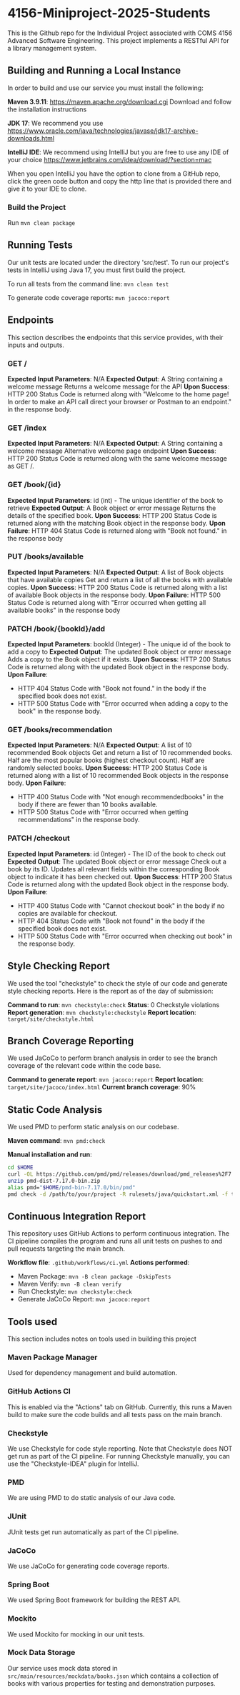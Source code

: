 # 4156-Miniproject-2025-Students

This is the Github repo for the Individual Project associated with COMS 4156 Advanced Software Engineering. This project implements a RESTful API for a library management system. 

## Building and Running a Local Instance

In order to build and use our service you must install the following:

**Maven 3.9.11**: https://maven.apache.org/download.cgi Download and follow the installation instructions

**JDK 17**: We recommend you use https://www.oracle.com/java/technologies/javase/jdk17-archive-downloads.html

**IntelliJ IDE**: We recommend using IntelliJ but you are free to use any IDE of your choice https://www.jetbrains.com/idea/download/?section=mac

When you open IntelliJ you have the option to clone from a GitHub repo, click the green code button and copy the http line that is provided there and give it to your IDE to clone.

### Build the Project

Run `mvn clean package`

## Running Tests

Our unit tests are located under the directory 'src/test'. To run our project's tests in IntelliJ using Java 17, you must first build the project.

To run all tests from the command line: `mvn clean test`    

To generate code coverage reports: `mvn jacoco:report`

## Endpoints

This section describes the endpoints that this service provides, with their inputs and outputs. 

### GET /
**Expected Input Parameters**: N/A
**Expected Output**: A String containing a welcome message
Returns a welcome message for the API
**Upon Success**: HTTP 200 Status Code is returned along with "Welcome to the home page! In order to make an API call direct your browser or Postman to an endpoint." in the response body.

### GET /index
**Expected Input Parameters**: N/A
**Expected Output**: A String containing a welcome message
Alternative welcome page endpoint
**Upon Success**: HTTP 200 Status Code is returned along with the same welcome message as GET /. 

### GET /book/{id}
**Expected Input Parameters**: id (int) - The unique identifier of the book to retrieve
**Expected Output**: A Book object or error message 
Returns the details of the specified book.
**Upon Success**: HTTP 200 Status Code is returned along with the matching Book object in the response body.
**Upon Failure**: HTTP 404 Status Code is returned along with "Book not found." in the response body

### PUT /books/available 
**Expected Input Parameters**: N/A
**Expected Output**: A list of Book objects that have available copies
Get and return a list of all the books with available copies.
**Upon Success**: HTTP 200 Status Code is returned along with a list of available Book objects in the response body.
**Upon Failure**: HTTP 500 Status Code is returned along with "Error occurred when getting all available books" in the response body


### PATCH /book/{bookId}/add
**Expected Input Parameters**: bookId (Integer) - The unique id of the book to add a copy to
**Expected Output**: The updated Book object or error message
Adds a copy to the Book object if it exists.
**Upon Success**: HTTP 200 Status Code is returned along with the updated Book object in the response body.
**Upon Failure**: 
- HTTP 404 Status Code with "Book not found." in the body if the specified book does not exist.
- HTTP 500 Status Code with "Error occurred when adding a copy to the book" in the response body.

### GET /books/recommendation
**Expected Input Parameters**: N/A
**Expected Output**: A list of 10 recommended Book objects
Get and return a list of 10 recommended books. Half are the most popular books (highest checkout count). Half are randomly selected books.
**Upon Success**: HTTP 200 Status Code is returned along with a list of 10 recommended Book objects in the response body.
**Upon Failure**: 
- HTTP 400 Status Code with "Not enough recommendedbooks" in the body if there are fewer than 10 books available.
- HTTP 500 Status Code with "Error occurred when getting recommendations" in the response body.

### PATCH /checkout
**Expected Input Parameters**: id (Integer) - The ID of the book to check out
**Expected Output**: The updated Book object or error message
Check out a book by its ID. Updates all relevant fields within the corresponding Book object to indicate it has been checked out.
**Upon Success**: HTTP 200 Status Code is returned along with the updated Book object in the response body.
**Upon Failure**:
- HTTP 400 Status Code with "Cannot checkout book" in the body if no copies are available for checkout.
- HTTP 404 Status Code with "Book not found" in the body if the specified book does not exist.
- HTTP 500 Status Code with "Error occurred when checking out book" in the response body.

## Style Checking Report

We used the tool "checkstyle" to check the style of our code and generate style checking reports. Here is the report as of the day of submission:

**Command to run**: `mvn checkstyle:check`
**Status**: 0 Checkstyle violations
**Report generation**: `mvn checkstyle:checkstyle`
**Report location**: `target/site/checkstyle.html`

## Branch Coverage Reporting

We used JaCoCo to perform branch analysis in order to see the branch coverage of the relevant code within the code base.

**Command to generate report**: `mvn jacoco:report`
**Report location**: `target/site/jacoco/index.html`
**Current branch coverage**: 90%

## Static Code Analysis

We used PMD to perform static analysis on our codebase.

**Maven command**: `mvn pmd:check`

**Manual installation and run**:
```bash
cd $HOME
curl -OL https://github.com/pmd/pmd/releases/download/pmd_releases%2F7.17.0/pmd-dist-7.17.0-bin.zip
unzip pmd-dist-7.17.0-bin.zip
alias pmd="$HOME/pmd-bin-7.17.0/bin/pmd"
pmd check -d /path/to/your/project -R rulesets/java/quickstart.xml -f text
```

## Continuous Integration Report

This repository uses GitHub Actions to perform continuous integration. The CI pipeline compiles the program and runs all unit tests on pushes to and pull requests targeting the main branch.

**Workflow file**: `.github/workflows/ci.yml`
**Actions performed**:
- Maven Package: `mvn -B clean package -DskipTests`
- Maven Verify: `mvn -B clean verify`
- Run Checkstyle: `mvn checkstyle:check`
- Generate JaCoCo Report: `mvn jacoco:report`

## Tools used

This section includes notes on tools used in building this project

### Maven Package Manager
Used for dependency management and build automation.

### GitHub Actions CI
This is enabled via the "Actions" tab on GitHub.
Currently, this runs a Maven build to make sure the code builds and all tests pass on the main branch.

### Checkstyle
We use Checkstyle for code style reporting. Note that Checkstyle does NOT get run as part of the CI pipeline.
For running Checkstyle manually, you can use the "Checkstyle-IDEA" plugin for IntelliJ.

### PMD
We are using PMD to do static analysis of our Java code.

### JUnit
JUnit tests get run automatically as part of the CI pipeline.

### JaCoCo
We use JaCoCo for generating code coverage reports.

### Spring Boot
We used Spring Boot framework for building the REST API.

### Mockito
We used Mockito for mocking in our unit tests.

### Mock Data Storage
Our service uses mock data stored in `src/main/resources/mockdata/books.json` which contains a collection of books with various properties for testing and demonstration purposes.